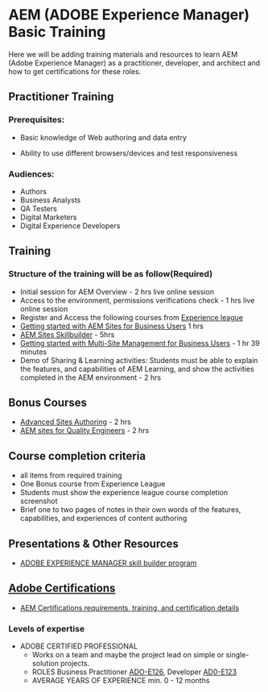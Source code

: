 # AEM (ADOBE Experience Manager) Basic Training

Here we will be adding training materials and resources to learn AEM (Adobe Experience Manager) as a practitioner, developer, and architect and how to get certifications for these roles.


## Practitioner Training 

### Prerequisites:

- Basic knowledge of Web authoring and data entry

-  Ability to use different browsers/devices and test responsiveness


### Audiences:
 - Authors
 - Business Analysts
 - QA Testers
 - Digital Marketers
 - Digital Experience Developers

##  Training 
### Structure of the training will be as follow(Required)
- Initial session for AEM Overview - 2 hrs live online session
- Access to the environment, permissions verifications check  - 1 hrs live online session
- Register and Access the following courses from  [Experience league ](https://experienceleague.adobe.com/)
- [Getting started with AEM Sites for Business Users](https://experienceleague.adobe.com/?recommended=ExperienceManager-U-1-2020.1.sites) 1 hrs
- [AEM Sites Skillbuilder](https://experienceleague.adobe.com/?recommended=ExperienceManager-U-1-2019.1.sites.builder) - 5hrs
- [Getting started with Multi-Site Management for Business Users](https://experienceleague.adobe.com/?recommended=ExperienceManager-U-1-2020.1.sites.msm) - 1 hr 39 minutes
-    Demo of Sharing &  Learning activities: Students must be able to explain the features, and capabilities of AEM Learning, and show the activities completed in the AEM environment  - 2 hrs

## Bonus Courses
- [Advanced Sites Authoring](https://experienceleague.adobe.com/?recommended=ExperienceManager-U-1-2019.1.sites.adv) - 2 hrs
- [AEM sites for Quality Engineers](https://experienceleague.adobe.com/?recommended=ExperienceManager-U-1-2019.1.sites.adv) - 2 hrs

## Course completion criteria
-  all items from required training 
-  One Bonus course   from Experience League 
-  Students must show the experience league course completion screenshot
-  Brief one to two pages of notes in their own words of the features, capabilities, and experiences of content authoring

## Presentations & Other Resources
-  [ADOBE EXPERIENCE MANAGER skill builder program](https://express.adobe.com/page/CPcBCmlE8drTr/)

## [Adobe Certifications](https://github.com/taqalytics/aem-training/blob/main/Certifications.md)

-  [AEM Certifications requirements, training, and certification details](https://solutionpartners.adobe.com/solution-partners/training_and_certification/certification.html#)

###  Levels of expertise
- ADOBE CERTIFIED PROFESSIONAL
    - Works on a team and maybe the project lead on simple or single-solution projects.
    - ROLES
        Business Practitioner [ADO-E126](https://spark.adobe.com/page/DEXF9MMfGc74P/), Developer [AD0-E123](https://spark.adobe.com/page/wmEF6wQ6rjrQX/)
    - AVERAGE YEARS OF EXPERIENCE
        min. 0 - 12 months
